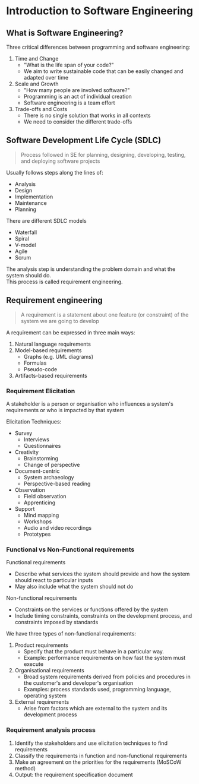 # Introduction to Software Engineering

## What is Software Engineering?
Three critical differences between programming and software engineering:
1. Time and Change
   - "What is the life span of your code?"
   - We aim to write sustainable code that can be easily changed and adapted over time
2. Scale and Growth
   - "How many people are involved software?"
   - Programming is an act of individual creation
   - Software engineering is a team effort
3. Trade-offs and Costs
   - There is no single solution that works in all contexts
   - We need to consider the different trade-offs

## Software Development Life Cycle (SDLC)
> Process followed in SE for planning, designing, developing, testing, and deploying software projects

Usually follows steps along the lines of:
- Analysis
- Design
- Implementation
- Maintenance
- Planning

There are different SDLC models
- Waterfall
- Spiral
- V-model
- Agile
- Scrum

The analysis step is understanding the problem domain and what the system should do.<BR>
This process is called requirement engineering.

## Requirement engineering
> A requirement is a statement about one feature (or constraint) of the system we are going to develop

A requirement can be expressed in three main ways:
1. Natural language requirements
2. Model-based requirements
   - Graphs (e.g. UML diagrams)
   - Formulas
   - Pseudo-code
3. Artifacts-based requirements

### Requirement Elicitation
A stakeholder is a person or organisation who influences a system's requirements or who is impacted by that system

Elicitation Techniques:
- Survey
  - Interviews
  - Questionnaires
- Creativity
  - Brainstorming
  - Change of perspective
- Document-centric
  - System archaeology
  - Perspective-based reading
- Observation
  - Field observation
  - Apprenticing
- Support
  - Mind mapping
  - Workshops
  - Audio and video recordings
  - Prototypes

### Functional vs Non-Functional requirements
Functional requirements
- Describe what services the system should provide and how the system should react to particular inputs
- May also include what the system should not do

Non-functional requirements
- Constraints on the services or functions offered by the system
- Include timing constraints, constraints on the development process, and constraints imposed by standards

We have three types of non-functional requirements:
1. Product requirements
   - Specify that the product must behave in a particular way.
   - Example: performance requirements on how fast the system must execute
2. Organisational requirements
   - Broad system requirements derived from policies and procedures in the customer's and developer's organisation
   - Examples: process standards used, programming language, operating system
3. External requirements
   - Arise from factors which are external to the system and its development process

### Requirement analysis process
1. Identify the stakeholders and use elicitation techniques to find requirements
2. Classify the requirements in function and non-functional requirements
3. Make an agreement on the priorities for the requirements (MoSCoW method)
4. Output: the requirement specification document
